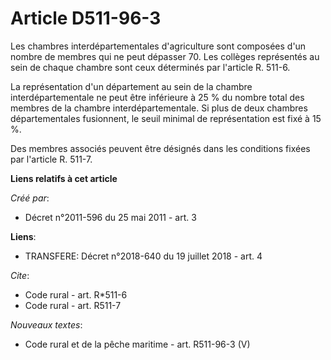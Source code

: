 # Article D511-96-3

Les chambres interdépartementales d'agriculture sont composées d'un nombre de membres qui ne peut dépasser 70. Les collèges
représentés au sein de chaque chambre sont ceux déterminés par l'article R. 511-6. 

La représentation d'un département au sein de la chambre interdépartementale ne peut être inférieure à 25 % du nombre total
des membres de la chambre interdépartementale. Si plus de deux chambres départementales fusionnent, le seuil minimal de
représentation est fixé à 15 %. 

Des membres associés peuvent être désignés dans les conditions fixées par l'article R. 511-7.

**Liens relatifs à cet article**

_Créé par_:

  - Décret n°2011-596 du 25 mai 2011 - art. 3

**Liens**:

  - TRANSFERE: Décret n°2018-640 du 19 juillet 2018 - art. 4

_Cite_:

  - Code rural - art. R*511-6
  - Code rural - art. R511-7

_Nouveaux textes_:

  - Code rural et de la pêche maritime - art. R511-96-3 (V)
